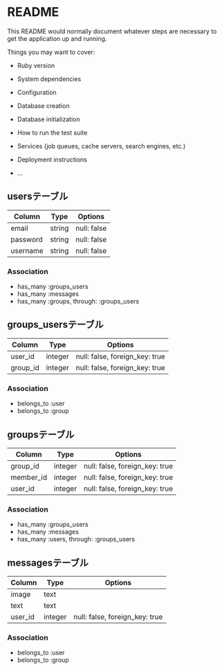 # README

This README would normally document whatever steps are necessary to get the
application up and running.

Things you may want to cover:

* Ruby version

* System dependencies

* Configuration

* Database creation

* Database initialization

* How to run the test suite

* Services (job queues, cache servers, search engines, etc.)

* Deployment instructions

* ...



## usersテーブル
|Column|Type|Options|
|------|----|-------|
|email|string|null: false|
|password|string|null: false|
|username|string|null: false|
### Association
- has_many :groups_users
- has_many :messages
- has_many :groups, through: :groups_users

## groups_usersテーブル 
|Column|Type|Options|
|------|----|-------|
|user_id|integer|null: false, foreign_key: true|
|group_id|integer|null: false, foreign_key: true|
### Association
- belongs_to :user
- belongs_to :group



## groupsテーブル
|Column|Type|Options|
|------|----|-------|
|group_id|integer|null: false, foreign_key: true|
|member_id|integer|null: false, foreign_key: true|
|user_id|integer|null: false, foreign_key: true|
### Association
- has_many :groups_users
- has_many :messages
- has_many :users, through: :groups_users



## messagesテーブル
|Column|Type|Options|
|------|----|-------|
|image|text||
|text|text||
|user_id|integer|null: false, foreign_key: true|
### Association
- belongs_to :user
- belongs_to :group


